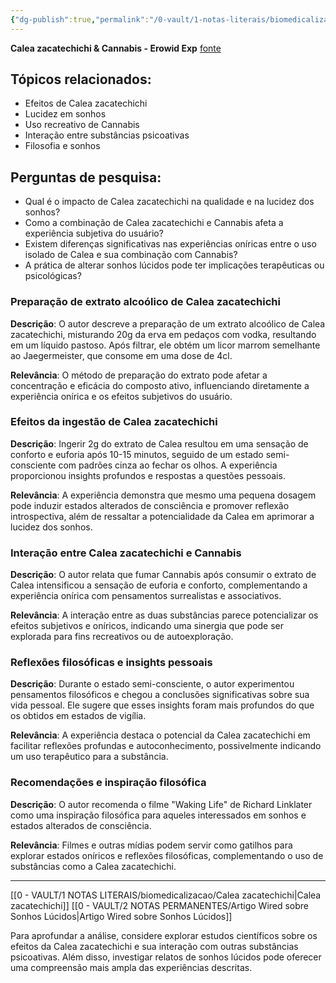 ```yaml
---
{"dg-publish":true,"permalink":"/0-vault/1-notas-literais/biomedicalizacao/calea-zacatechichi-erowid-1/","dgHomeLink":true,"dgShowLocalGraph":true,"dgShowFileTree":true,"dgEnableSearch":true}
---
```


**Calea zacatechichi & Cannabis - Erowid Exp**
[fonte](https://www.erowid.org/experiences/exp.php?ID=70605)
## Tópicos relacionados:

- Efeitos de Calea zacatechichi
- Lucidez em sonhos
- Uso recreativo de Cannabis
- Interação entre substâncias psicoativas
- Filosofia e sonhos

## Perguntas de pesquisa:

- Qual é o impacto de Calea zacatechichi na qualidade e na lucidez dos sonhos?
- Como a combinação de Calea zacatechichi e Cannabis afeta a experiência subjetiva do usuário?
- Existem diferenças significativas nas experiências oníricas entre o uso isolado de Calea e sua combinação com Cannabis?
- A prática de alterar sonhos lúcidos pode ter implicações terapêuticas ou psicológicas?

### **Preparação de extrato alcoólico de Calea zacatechichi**

**Descrição**: O autor descreve a preparação de um extrato alcoólico de Calea zacatechichi, misturando 20g da erva em pedaços com vodka, resultando em um líquido pastoso. Após filtrar, ele obtém um licor marrom semelhante ao Jaegermeister, que consome em uma dose de 4cl.

**Relevância**: O método de preparação do extrato pode afetar a concentração e eficácia do composto ativo, influenciando diretamente a experiência onírica e os efeitos subjetivos do usuário.

### **Efeitos da ingestão de Calea zacatechichi**

**Descrição**: Ingerir 2g do extrato de Calea resultou em uma sensação de conforto e euforia após 10-15 minutos, seguido de um estado semi-consciente com padrões cinza ao fechar os olhos. A experiência proporcionou insights profundos e respostas a questões pessoais.

**Relevância**: A experiência demonstra que mesmo uma pequena dosagem pode induzir estados alterados de consciência e promover reflexão introspectiva, além de ressaltar a potencialidade da Calea em aprimorar a lucidez dos sonhos.

### **Interação entre Calea zacatechichi e Cannabis**

**Descrição**: O autor relata que fumar Cannabis após consumir o extrato de Calea intensificou a sensação de euforia e conforto, complementando a experiência onírica com pensamentos surrealistas e associativos.

**Relevância**: A interação entre as duas substâncias parece potencializar os efeitos subjetivos e oníricos, indicando uma sinergia que pode ser explorada para fins recreativos ou de autoexploração.

### **Reflexões filosóficas e insights pessoais**

**Descrição**: Durante o estado semi-consciente, o autor experimentou pensamentos filosóficos e chegou a conclusões significativas sobre sua vida pessoal. Ele sugere que esses insights foram mais profundos do que os obtidos em estados de vigília.

**Relevância**: A experiência destaca o potencial da Calea zacatechichi em facilitar reflexões profundas e autoconhecimento, possivelmente indicando um uso terapêutico para a substância.

### **Recomendações e inspiração filosófica**

**Descrição**: O autor recomenda o filme "Waking Life" de Richard Linklater como uma inspiração filosófica para aqueles interessados em sonhos e estados alterados de consciência.

**Relevância**: Filmes e outras mídias podem servir como gatilhos para explorar estados oníricos e reflexões filosóficas, complementando o uso de substâncias como a Calea zacatechichi.

---
[[0 - VAULT/1 NOTAS LITERAIS/biomedicalizacao/Calea zacatechichi\|Calea zacatechichi]]
[[0 - VAULT/2 NOTAS PERMANENTES/Artigo Wired sobre Sonhos Lúcidos\|Artigo Wired sobre Sonhos Lúcidos]]

Para aprofundar a análise, considere explorar estudos científicos sobre os efeitos da Calea zacatechichi e sua interação com outras substâncias psicoativas. Além disso, investigar relatos de sonhos lúcidos pode oferecer uma compreensão mais ampla das experiências descritas.